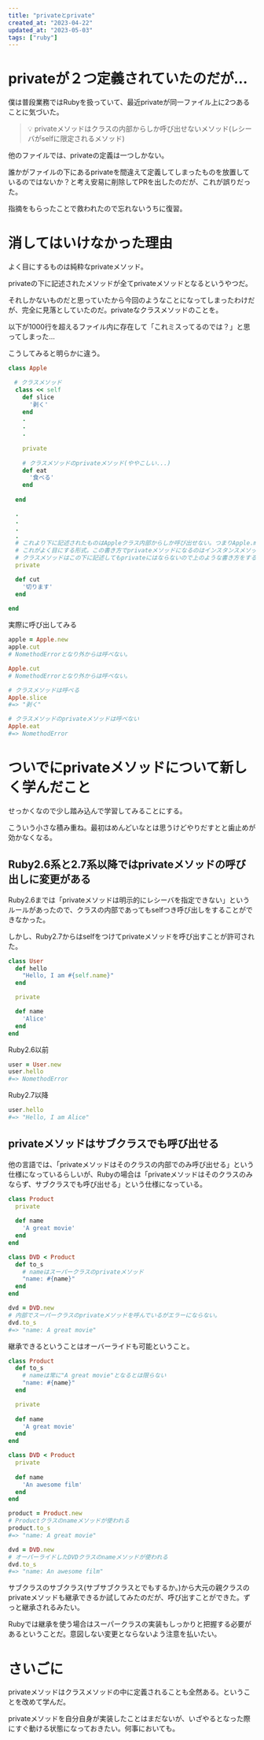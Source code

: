 ```yaml
---
title: "privateとprivate"
created_at: "2023-04-22"
updated_at: "2023-05-03"
tags: ["ruby"]
---
```


# privateが２つ定義されていたのだが…


僕は普段業務ではRubyを扱っていて、最近privateが同一ファイル上に2つあることに気づいた。


> 💡 privateメソッドはクラスの内部からしか呼び出せないメソッド(レシーバがselfに限定されるメソッド)


他のファイルでは、privateの定義は一つしかない。


誰かがファイルの下にあるprivateを間違えて定義してしまったものを放置しているのではないか？と考え安易に削除してPRを出したのだが、これが誤りだった。


指摘をもらったことで救われたので忘れないうちに復習。


# 消してはいけなかった理由


よく目にするものは純粋なprivateメソッド。


privateの下に記述されたメソッドが全てprivateメソッドとなるというやつだ。


それしかないものだと思っていたから今回のようなことになってしまったわけだが、完全に見落としていたのだ。privateなクラスメソッドのことを。


以下が1000行を超えるファイル内に存在して「これミスってるのでは？」と思ってしまった…


こうしてみると明らかに違う。


```ruby
class Apple

　# クラスメソッド
  class << self
    def slice
      '剥く'
    end
    .
    .
    .
    
    private
    
    # クラスメソッドのprivateメソッド(ややこしい...)
    def eat
      '食べる'
    end
    
  end

  .
  .
  .
  .
  # これより下に記述されたものはAppleクラス内部からしか呼び出せない。つまりApple.methodの形を取る必要がある
  # これがよく目にする形式。この書き方でprivateメソッドになるのはインスタンスメソッドのみ
  # クラスメソッドはこの下に記述してもprivateにはならないので上のような書き方をする必要がある。
  private

  def cut
    '切ります'
  end
  
end
```


実際に呼び出してみる


```ruby
apple = Apple.new
apple.cut
# NomethodErrorとなり外からは呼べない。

Apple.cut
# NomethodErrorとなり外からは呼べない。

# クラスメソッドは呼べる
Apple.slice
#=> "剥く"

# クラスメソッドのprivateメソッドは呼べない
Apple.eat
#=> NomethodError
```


# ついでにprivateメソッドについて新しく学んだこと


せっかくなので少し踏み込んで学習してみることにする。


こういう小さな積み重ね。最初はめんどいなとは思うけどやりだすとと歯止めが効かなくなる。


## Ruby2.6系と2.7系以降ではprivateメソッドの呼び出しに変更がある


Ruby2.6までは「privateメソッドは明示的にレシーバを指定できない」というルールがあったので、クラスの内部であってもselfつき呼び出しをすることができなかった。


しかし、Ruby2.7からはselfをつけてprivateメソッドを呼び出すことが許可された。


```ruby
class User
  def hello
    "Hello, I am #{self.name}"
  end

  private

  def name
    'Alice'
  end
end
```


Ruby2.6以前


```ruby
user = User.new
user.hello
#=> NomethodError
```


Ruby2.7以降


```ruby
user.hello
#=> "Hello, I am Alice"
```


## privateメソッドはサブクラスでも呼び出せる


他の言語では、「privateメソッドはそのクラスの内部でのみ呼び出せる」という仕様になっているらしいが、Rubyの場合は「privateメソッドはそのクラスのみならず、サブクラスでも呼び出せる」という仕様になっている。


```ruby
class Product
  private
  
  def name
    'A great movie'
  end
end

class DVD < Product
  def to_s
    # nameはスーパークラスのprivateメソッド
    "name: #{name}"
  end
end

dvd = DVD.new
# 内部でスーパークラスのprivateメソッドを呼んでいるがエラーにならない。
dvd.to_s
#=> "name: A great movie"
```


継承できるということはオーバーライドも可能ということ。


```ruby
class Product
  def to_s
    # nameは常に"A great movie"となるとは限らない
    "name: #{name}"
  end

  private
  
  def name
    'A great movie'
  end
end

class DVD < Product
  private
  
  def name
    'An awesome film'
  end
end

product = Product.new
# Productクラスのnameメソッドが使われる
product.to_s
#=> "name: A great movie"

dvd = DVD.new
# オーバーライドしたDVDクラスのnameメソッドが使われる
dvd.to_s
#=> "name: An awesome film"
```


サブクラスのサブクラス(サブサブクラスとでもするか。)から大元の親クラスのprivateメソッドも継承できるか試してみたのだが、呼び出すことができた。ずっと継承されるみたい。


Rubyでは継承を使う場合はスーパークラスの実装もしっかりと把握する必要があるということだ。意図しない変更とならないよう注意を払いたい。


# さいごに


privateメソッドはクラスメソッドの中に定義されることも全然ある。ということを改めて学んだ。


privateメソッドを自分自身が実装したことはまだないが、いざやるとなった際にすぐ動ける状態になっておきたい。何事においても。

